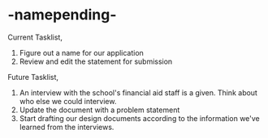 # -namepending-

Current Tasklist, 
1. Figure out a name for our application
2. Review and edit the statement for submission

Future Tasklist, 
1. An interview with the school's financial aid staff is a given. Think about who else we could interview.
2. Update the document with a problem statement
3. Start drafting our design documents according to the information we've learned from the interviews. 
